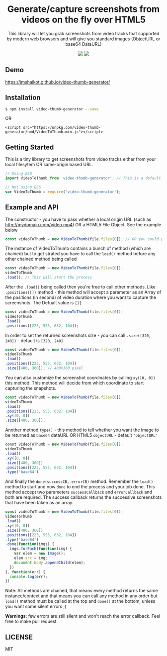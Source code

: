 
<h1 align="center"> Generate/capture screenshots from videos on the fly over HTML5 </h1>
<p align="center">
  This library will let you grab screenshots from video tracks that supported by modern web browsers and will give you standard images (ObjectURL or base64 DataURL) 
</p>
<p align="center">
  <a href="https://www.npmjs.org/package/video-thumb-generator"><img src="https://img.shields.io/npm/v/video-thumb-generator.svg?style=flat-square" /></a>
  <a href="https://travis-ci.org/imshaikot/video-thumb-generator"><img src="https://api.travis-ci.org/imshaikot/video-thumb-generator.svg" /></a>
</p>

## Demo

<a href="https://imshaikot.github.io/video-thumb-generator/">https://imshaikot.github.io/video-thumb-generator/</a>

## Installation

```bash
$ npm install video-thumb-generator --save
```
OR
```
<script src="https://unpkg.com/video-thumb-generator/umd/VideoToThumb.min.js"></script>
```

## Getting Started

This is a tiny library to get screenshots from video tracks either from your local filesytem OR same-origin based URL.

```js
// Using ES6
import VideoToThumb from 'video-thumb-generator'; // This is a default export, so you don't have to worry about the import name

// Not using ES6
var VideoToThumb = require('video-thumb-generator');
```

## Example and API

The constructor - you have to pass whether a local origin URL (such as http://mydomain.com/video.mp4) OR a HTML5 File Object.
See the example below
```js
const videoToThumb = new VideoToThumb(file.files[0]); // OR you could pass instantiate new VideoToThumb('http://mydomain.com/video.mp4')
```
The instance of VideoToThumb contains a bunch of method (which are chained) but to get strated you have to call the `load()` method before any other chained method being called

```js
const videoToThumb = new VideoToThumb(file.files[0]);
videoToThumb
.load(); // This will start the process
```
After the `.load()` being called then you're free to call other methods. Like `.positions([])` method - this method will accept a parameter as an Array of the positions (in second) of video duration where you want to capture the screenshots. The Defualt value is `[1]`
```js
const videoToThumb = new VideoToThumb(file.files[0]);
videoToThumb
.load()
.positions([223, 555, 632, 104]);
```
In order to set the returned screenshots size - you can call `.size([320, 240])` - default is `[320, 240]`
```js
const videoToThumb = new VideoToThumb(file.files[0]);
videoToThumb
.load()
.positions([223, 555, 632, 104])
.size([480, 360]); // 480x360 pixel
```
You can also customize the screenshot coordinates by calling `xy([0, 0])` this method. This method will decide from which coordinate to start capturing the snapshots.
```js
const videoToThumb = new VideoToThumb(file.files[0]);
videoToThumb
.load()
.positions([223, 555, 632, 104])
.xy([0, 0])
.size([480, 360]);
```
Another method `type()` - this method to tell whether you want the image to be returned as `base64` dataURL OR HTML5 `objectURL` - default `'objectURL'`
```js
const videoToThumb = new VideoToThumb(file.files[0]);
videoToThumb
.load()
.xy([0, 0])
.size([480, 360])
.positions([223, 555, 632, 104])
.type('base64')
```
And finally the `done(successCB, errorCB)` method. Remember the `load()` method to start and now `done` to end the process and your job done. This method accept two parameters `successCallback` and `errorCallback` and both are required.
The success callback returns the successive screenshots that have been taken as an array.
```js
const videoToThumb = new VideoToThumb(file.files[0]);
videoToThumb
.load()
.xy([0, 0])
.size([480, 360])
.positions([223, 555, 632, 104])
.type('base64')
.done(function(imgs) {
  imgs.forEach(function(img) {
    var elem = new Image();
    elem.src = img;
    document.body.appendChild(elem);
  })
}, function(err) {
  console.log(err);
})
```

Note: All methods are chained, that means every method returns the same instance/context and that means you can call any method in any order but `load()` method must be called at the top and `done()` at the bottom, unless you want some silent errors ;)

<b>Warnings:</b> few errors are still silent and won't reach the error callback. Feel free to make pull request.

## LICENSE

MIT
